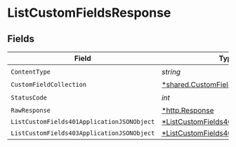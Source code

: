# ListCustomFieldsResponse


## Fields

| Field                                                                                                | Type                                                                                                 | Required                                                                                             | Description                                                                                          |
| ---------------------------------------------------------------------------------------------------- | ---------------------------------------------------------------------------------------------------- | ---------------------------------------------------------------------------------------------------- | ---------------------------------------------------------------------------------------------------- |
| `ContentType`                                                                                        | *string*                                                                                             | :heavy_check_mark:                                                                                   | N/A                                                                                                  |
| `CustomFieldCollection`                                                                              | [*shared.CustomFieldCollection](../../models/shared/customfieldcollection.md)                        | :heavy_minus_sign:                                                                                   | OK                                                                                                   |
| `StatusCode`                                                                                         | *int*                                                                                                | :heavy_check_mark:                                                                                   | N/A                                                                                                  |
| `RawResponse`                                                                                        | [*http.Response](https://pkg.go.dev/net/http#Response)                                               | :heavy_minus_sign:                                                                                   | N/A                                                                                                  |
| `ListCustomFields401ApplicationJSONObject`                                                           | [*ListCustomFields401ApplicationJSON](../../models/operations/listcustomfields401applicationjson.md) | :heavy_minus_sign:                                                                                   | Unauthenticated                                                                                      |
| `ListCustomFields403ApplicationJSONObject`                                                           | [*ListCustomFields403ApplicationJSON](../../models/operations/listcustomfields403applicationjson.md) | :heavy_minus_sign:                                                                                   | Forbidden                                                                                            |